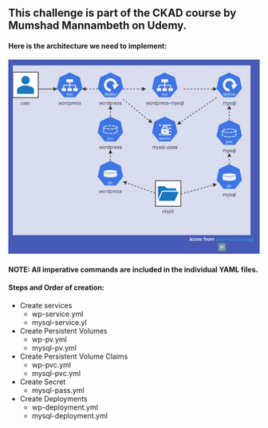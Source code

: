 ## This challenge is part of the CKAD course by Mumshad Mannambeth on Udemy.


#### Here is the architecture we need to implement:

![Image K8 Wordpress challenge Architecure](https://github.com/apatil-osi/kubernetes-ckad-practice/blob/master/wordpress-mysql-challenge/Screen%20Shot%202020-04-27%20at%201.34.07%20AM.png)


#### NOTE: All imperative commands are included in the individual YAML files.
#### Steps and Order of creation:
* Create services 
  * wp-service.yml
  * mysql-service.yl
* Create Persistent Volumes 
  * wp-pv.yml
  * mysql-pv.yml
* Create Persistent Volume Claims 
  * wp-pvc.yml
  * mysql-pvc.yml
* Create Secret 
  * mysql-pass.yml
* Create Deployments 
  * wp-deployment.yml
  * mysql-deployment.yml
